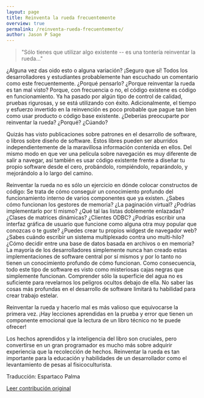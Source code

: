 ```yaml
---
layout: page
title: Reinventa la rueda frecuentemente
overview: true
permalink: /reinventa-rueda-frecuentemente/
author: Jason P Sage
---
```


> "Sólo tienes que utilizar algo existente -- es una tontería reinventar la rueda..."

¿Alguna vez das oido esto o alguna variación? ¡Seguro que sí! Todos los desarrolladores y estudiantes probablemente han escuchado un comentario como este frecuentemente. ¿Porqué pensarlo? ¿Porque reinventar la rueda es tan mal visto? Porque, con frecuencia o no, el código existene es código en funcionamiento. Ya ha pasado por algún tipo de control de calidad, pruebas rigurosas, y se está utilizando con éxito. Adicionalmente, el tiempo y esfuerzo invertido en la reinvención es poco probable que pague tan bien como usar producto o código base existente. ¿Deberías preocuparte por reinventar la rueda? ¿Porqué? ¿Cúando?

Quizás has visto publicaciones sobre patrones en el desarrollo de software, o libros sobre diseño de software. Estos libres pueden ser aburridos independientemente de la maravillosa información contenida en ellos. Del mismo modo en que ver una película sobre navegación es muy diferente de salir a navegar, así también es usar código existente frente a diseñar tu propio software desde el cero, probándolo, rompiéndolo, reparándolo, y mejorándolo a lo largo del camino.

Reinventar la rueda no es sólo un ejercicio en dónde colocar constructos de código: Se trata de cómo conseguir un conocimiento profundo del funcionamiento interno de varios componentes que ya existen. ¿Sabes cómo funcionan los gestores de memoria? ¿La paginación virtual? ¿Podrías implementarlo por tí mismo? ¿Qué tal las listas doblemente enlazadas? ¿Clases de matrices dinámicas? ¿Clientes ODBC? ¿Podrías escribir una interfaz gráfica de usuario que funcione como alguna otra muy popular que conozcas o te guste? ¿Puedes crear tu propios widgest de navegador web? ¿Sabes cuándo escribir un sistema multiplexado contra uno multi-hilo? ¿Cómo decidir entre una base de datos basada en archivos o en memoria? La mayoría de los desarrolladores simplemente nunca han creado estas implementaciones de software central por sí mismos y por lo tanto no tienen un conocimiento profundo de cómo funcionan. Como consecuencia, todo este tipo de software es visto como misteriosas cajas negras que simplemente funcionan. Comprender sólo la superficie del agua no es suficiente para revelarnos los peligros ocultos debajo de ella. No saber las cosas más profundas en el desarrollo de software limitará tu habilidad para crear trabajo estelar.

Reinventar la rueda y hacerlo mal es más valioso que equivocarse la primera vez. ¡Hay lecciones aprendidas en la prueba y error que tienen un componente emocional que la lectura de un libro técnico no te puede ofrecer!

Los hechos aprendidos y la inteligencia del libro son cruciales, pero convertirse en un gran programador es mucho más sobre adquirir experiencia que  la recolección de hechos. Reinventar la rueda es tan importante para la educación y habilidades de un desarrollador como el levantamiento de pesas al fisicoculturista.


Traducción: Espartaco Palma

[Leer contribución original](http://programmer.97things.oreilly.com/wiki/index.php/Reinvent_the_Wheel_Often)
